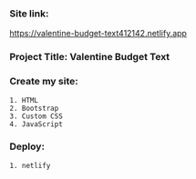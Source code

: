 ### Site link: 
https://valentine-budget-text412142.netlify.app

### Project Title: Valentine Budget Text

### Create my site:
    1. HTML
    2. Bootstrap
    3. Custom CSS
    4. JavaScript

### Deploy:
    1. netlify